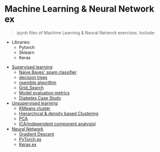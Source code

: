 # Machine Learning & Neural Network ex
> ipynb files of Machine Learning & Neural Network exercises. Include:

 + Libraries:
   + Pytorch
   + Sklearn
   + Keras
 - [Supervised learning](https://github.com/victorlifan/ML-ex/tree/master/Supervised%20learning):
   + [Naive Bayes' spam classifier](https://github.com/victorlifan/ML-ex/tree/master/Supervised%20learning/Naive%20Bayes'%20spam%20classifier)
   + [decision trees](https://github.com/victorlifan/ML-ex/tree/master/Supervised%20learning/decision%20trees)
   + [nsemble algorithm](https://github.com/victorlifan/ML-ex/tree/master/Supervised%20learning)
   + [Grid_Search](https://github.com/victorlifan/ML-ex/tree/master/Supervised%20learning/Grid_Search)
   + [Model evaluation metrics](https://github.com/victorlifan/ML-ex/tree/master/Supervised%20learning/Model%20evaluation%20metrics)
   + [Diabetes Case Study](https://github.com/victorlifan/ML-ex/tree/master/Supervised%20learning/Putting%20It%20All%20Together(Diabetes%20Case%20Study))
 - [Unsupervised learning](https://github.com/victorlifan/ML-ex/tree/master/Unsupervised%20learning):
    + [KMeans cluster](https://github.com/victorlifan/ML-ex/tree/master/Unsupervised%20learning/KMeans%20cluster)
    + [Hierarchical & density based Clustering](https://github.com/victorlifan/ML-ex/tree/master/Unsupervised%20learning/Hierarchical%20%26%20density%20based%20Clustering)
    + [PCA](https://github.com/victorlifan/ML-ex/tree/master/Unsupervised%20learning/PCA)
    + [ICA(independent component analysis)](https://github.com/victorlifan/ML-ex/tree/master/Unsupervised%20learning/ICA(independent%20component%20analysis))
 - [Neural Network](https://github.com/victorlifan/ML-ex/tree/master/deep%20%20learning)
    + [Gradient Descent](https://github.com/victorlifan/ML-ex/blob/master/deep%20%20learning/GradientDescent.ipynb)
    + [PyTorch ex](https://github.com/victorlifan/ML-ex/tree/master/deep%20%20learning/PyTorch)
    + [Keras ex](https://github.com/victorlifan/ML-ex/tree/master/deep%20%20learning/Kears)
